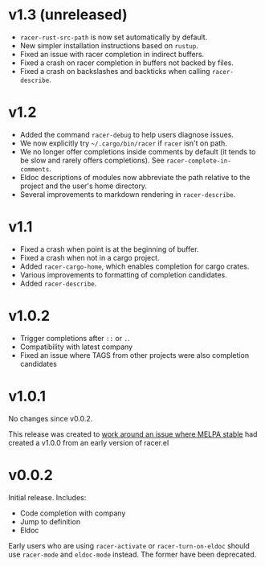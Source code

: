 # v1.3 (unreleased)

* `racer-rust-src-path` is now set automatically by default.
* New simpler installation instructions based on `rustup`.
* Fixed an issue with racer completion in indirect buffers.
* Fixed a crash on racer completion in buffers not backed by files.
* Fixed a crash on backslashes and backticks when calling
  `racer-describe`.

# v1.2

* Added the command `racer-debug` to help users diagnose issues.
* We now explicitly try `~/.cargo/bin/racer` if `racer` isn't on path.
* We no longer offer completions inside comments by default (it tends
  to be slow and rarely offers completions). See
  `racer-complete-in-comments`.
* Eldoc descriptions of modules now abbreviate the path relative to
  the project and the user's home directory.
* Several improvements to markdown rendering in `racer-describe`.

# v1.1

* Fixed a crash when point is at the beginning of buffer.
* Fixed a crash when not in a cargo project.
* Added `racer-cargo-home`, which enables completion for cargo crates.
* Various improvements to formatting of completion candidates.
* Added `racer-describe`.

# v1.0.2

* Trigger completions after `::` or `.`.
* Compatibility with latest company
* Fixed an issue where TAGS from other projects were also completion
  candidates

# v1.0.1

No changes since v0.0.2.

This release was created to [work around an issue
where MELPA stable](https://github.com/milkypostman/melpa/issues/3205)
had created a v1.0.0 from an early version of racer.el

# v0.0.2

Initial release. Includes:

* Code completion with company
* Jump to definition
* Eldoc

Early users who are using `racer-activate` or `racer-turn-on-eldoc`
should use `racer-mode` and `eldoc-mode` instead. The former have been
deprecated.
